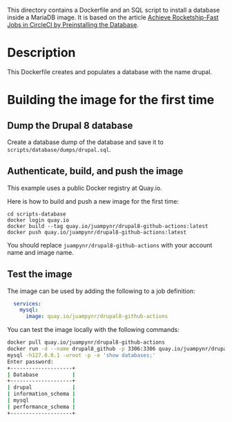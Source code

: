 This directory contains a Dockerfile and an SQL script to install a database inside a
MariaDB image. It is based on the article
[Achieve Rocketship-Fast Jobs in CircleCI by Preinstalling the Database](https://www.lullabot.com/articles/rocket-ship-fast-jobs-circleci-preinstalling-database).

# Description

This Dockerfile creates and populates a database with the name drupal.

# Building the image for the first time

## Dump the Drupal 8 database
Create a database dump of the database and save it to `scripts/database/dumps/drupal.sql`.

## Authenticate, build, and push the image

This example uses a public Docker registry at Quay.io.

Here is how to build and push a new image for the first time:

```
cd scripts-database
docker login quay.io
docker build --tag quay.io/juampynr/drupal8-github-actions:latest
docker push quay.io/juampynr/drupal8-github-actions:latest
```

You should replace `juampynr/drupal8-github-actions` with your account name and image name.

## Test the image

The image can be used by adding the following to a job definition:

```yaml
  services:
    mysql:
      image: quay.io/juampynr/drupal8-github-actions
```

You can test the image locally with the following commands:

```bash
docker pull quay.io/juampynr/drupal8-github-actions
docker run -d --name drupal8_github -p 3306:3306 quay.io/juampynr/drupal8-github-actions:latest
mysql -h127.0.0.1 -uroot -p -e 'show databases;'
Enter password:
+--------------------+
| Database           |
+--------------------+
| drupal             |
| information_schema |
| mysql              |
| performance_schema |
+--------------------+
```
